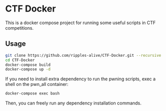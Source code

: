 # CTF Docker

This is a docker compose project for running some useful scripts in CTF competitions.

## Usage

```sh
git clone https://github.com/ripples-alive/CTF-Docker.git --recursive
cd CTF-Docker
docker-compose build
docker-compose up -d
```

If you need to install extra dependency to run the pwning scripts, exec a shell on the pwn_all container:

```sh
docker-compose exec bash
```

Then, you can freely run any dependency installation commands.
